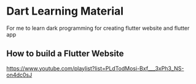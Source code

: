 # Dart Learning Material
For me to learn dark programming for creating flutter website and flutter app

## How to build a Flutter Website
https://www.youtube.com/playlist?list=PLdTodMosi-Bxf___3xPh3_NS-on4dc0sJ
